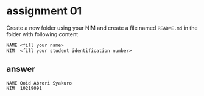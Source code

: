 # assignment 01
Create a new folder using your NIM and create a file named `README.md` in the folder with following content

```
NAME <fill your name>
NIM  <fill your student identification number>
```

## answer

```
NAME Qoid Abrori Syakuro
NIM  10219091
```
